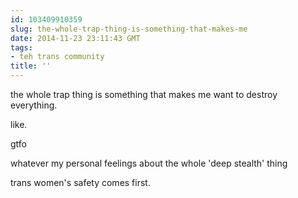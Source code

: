 ```yaml
---
id: 103409910359
slug: the-whole-trap-thing-is-something-that-makes-me
date: 2014-11-23 23:11:43 GMT
tags:
- teh trans community
title: ''
---
```

the whole trap thing is something that makes me want to destroy everything. 

like. 

gtfo

whatever my personal feelings about the whole 'deep stealth' thing

trans women's safety comes first. 